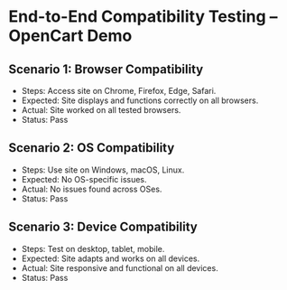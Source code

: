 # End-to-End Compatibility Testing – OpenCart Demo

## Scenario 1: Browser Compatibility
- Steps: Access site on Chrome, Firefox, Edge, Safari.
- Expected: Site displays and functions correctly on all browsers.
- Actual: Site worked on all tested browsers.
- Status: Pass

## Scenario 2: OS Compatibility
- Steps: Use site on Windows, macOS, Linux.
- Expected: No OS-specific issues.
- Actual: No issues found across OSes.
- Status: Pass

## Scenario 3: Device Compatibility
- Steps: Test on desktop, tablet, mobile.
- Expected: Site adapts and works on all devices.
- Actual: Site responsive and functional on all devices.
- Status: Pass
